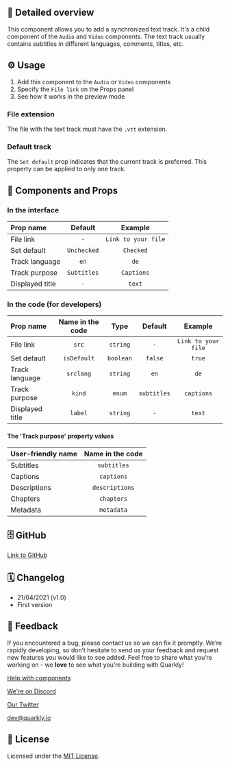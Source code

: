 ## 📖 Detailed overview

This component allows you to add a synchronized text track. It's a child component of the `Audio` and `Video` components. The text track usually contains subtitles in different languages, comments, titles, etc.

## ⚙️ Usage

1.  Add this component to the `Audio` or `Video` components
2.  Specify the `File link` on the Props panel
3.  See how it works in the preview mode

### File extension

The file with the text track must have the `.vtt` extension.

### Default track

The `Set default` prop indicates that the current track is preferred. This property can be applied to only one track.

## 🧩 Components and Props

### In the interface

| Prop name       |   Default   |       Example       |
| :-------------- | :---------: | :-----------------: |
| File link       |     `-`     | `Link to your file` |
| Set default     | `Unchecked` |      `Checked`      |
| Track language  |    `en`     |        `de`         |
| Track purpose   | `Subtitles` |     `Captions`      |
| Displayed title |     `-`     |       `text`        |

### In the code (for developers)

| Prop name       | Name in the code |   Type    |   Default   |       Example       |
| :-------------- | :--------------: | :-------: | :---------: | :-----------------: |
| File link       |      `src`       | `string`  |     `-`     | `Link to your file` |
| Set default     |   `isDefault`    | `boolean` |   `false`   |       `true`        |
| Track language  |    `srclang`     | `string`  |    `en`     |        `de`         |
| Track purpose   |      `kind`      |  `enum`   | `subtitles` |     `captions`      |
| Displayed title |     `label`      | `string`  |     `-`     |       `text`        |

#### The 'Track purpose' property values

| User-friendly name | Name in the code |
| :----------------- | :--------------: |
| Subtitles          |   `subtitles`    |
| Captions           |    `captions`    |
| Descriptions       |  `descriptions`  |
| Chapters           |    `chapters`    |
| Metadata           |    `metadata`    |

## 🗄 GitHub

[Link to GitHub](https://github.com/quarkly/community-kit/blob/master/src/Track.js)

## 🗓 Changelog

-   21/04/2021 (v1.0)
-   First version

## 📮 Feedback

If you encountered a bug, please contact us so we can fix it promptly. We’re rapidly developing, so don’t hesitate to send us your feedback and request new features you would like to see added. Feel free to share what you’re working on - we **love** to see what you’re building with Quarkly!

[Help with components](https://community.quarkly.io/c/requests/11)

[We're on Discord](https://discord.gg/SuF9vCMJGW)

[Our Twitter](https://twitter.com/quarklyapp)

[dev@quarkly.io](mailto:dev@quarkly.io)

## 📝 License

Licensed under the [MIT License](./LICENSE).

